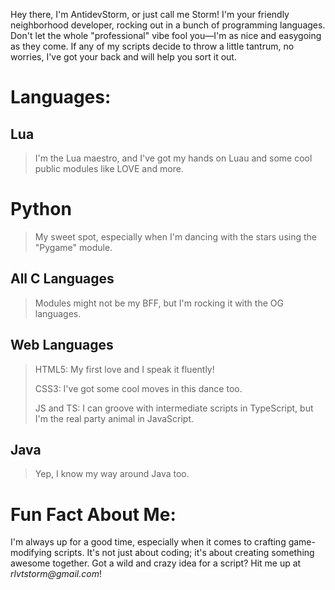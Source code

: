 Hey there, I'm AntidevStorm, or just call me Storm! I'm your friendly neighborhood developer, rocking out in a bunch of programming languages. 
Don't let the whole "professional" vibe fool you—I'm as nice and easygoing as they come. 
If any of my scripts decide to throw a little tantrum, no worries, I've got your back and will help you sort it out.

# Languages:
## Lua
> I'm the Lua maestro, and I've got my hands on Luau and some cool public modules like LOVE and more.
# Python
> My sweet spot, especially when I'm dancing with the stars using the "Pygame" module.
## All C Languages
> Modules might not be my BFF, but I'm rocking it with the OG languages.
## Web Languages
> HTML5: My first love and I speak it fluently!
> 
> CSS3: I've got some cool moves in this dance too.
> 
> JS and TS: I can groove with intermediate scripts in TypeScript, but I'm the real party animal in JavaScript.
## Java
> Yep, I know my way around Java too.
# Fun Fact About Me:
I'm always up for a good time, especially when it comes to crafting game-modifying scripts. 
It's not just about coding; it's about creating something awesome together. 
Got a wild and crazy idea for a script? Hit me up at _rlvtstorm@gmail.com_!
